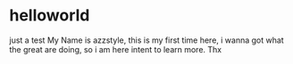 # helloworld
just a test
My Name is azzstyle, this is my first time here, i wanna got what the great are doing, so i am here intent to learn more. Thx
